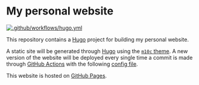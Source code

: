 # My personal website

[![.github/workflows/hugo.yml](https://github.com/angelgladin/angelgladin.github.io/actions/workflows/hugo.yml/badge.svg?branch=main)](https://github.com/angelgladin/angelgladin.github.io/actions/workflows/hugo.yml)

This repository contains a [Hugo](https://gohugo.io/) project for building my personal website.

A static site will be generated through [Hugo](https://gohugo.io/) using the 
[`m10c` theme](https://github.com/vaga/hugo-theme-m10c). A new version of the website will be deployed every single time a commit is made through [GitHub Actions](https://github.com/features/actions) with the following [config file](/.github/workflows/hugo.yml).


This website is hosted on [GitHub Pages](https://pages.github.com/).
